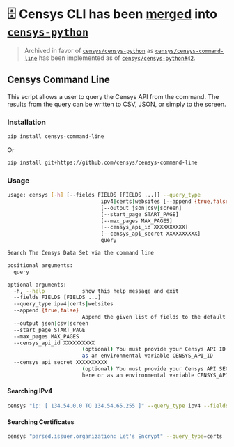 # :file_cabinet: Censys CLI has been [merged](https://github.com/censys/censys-python/pull/42) into [`censys-python`](https://github.com/censys/censys-python)

> Archived in favor of [`censys/censys-python`](https://github.com/censys/censys-python) as [`censys/censys-command-line`](https://github.com/censys/censys-command-line) has been implemented as of [`censys/censys-python#42`](https://github.com/censys/censys-python/pull/42).

## Censys Command Line

This script allows a user to query the Censys API from the command. The results from the query can be written to CSV, JSON, or simply to the screen.

### Installation

```bash
pip install censys-command-line
```

Or

```bash
pip install git+https://github.com/censys/censys-command-line
```

### Usage

```bash
usage: censys [-h] [--fields FIELDS [FIELDS ...]] --query_type
                              ipv4|certs|websites [--append {true,false}]
                              [--output json|csv|screen]
                              [--start_page START_PAGE]
                              [--max_pages MAX_PAGES]
                              [--censys_api_id XXXXXXXXXX]
                              [--censys_api_secret XXXXXXXXXX]
                              query

Search The Censys Data Set via the command line

positional arguments:
  query

optional arguments:
  -h, --help            show this help message and exit
  --fields FIELDS [FIELDS ...]
  --query_type ipv4|certs|websites
  --append {true,false}
                        Append the given list of fields to the default fields
  --output json|csv|screen
  --start_page START_PAGE
  --max_pages MAX_PAGES
  --censys_api_id XXXXXXXXXX
                        (optional) You must provide your Censys API ID here or
                        as an environmental variable CENSYS_API_ID
  --censys_api_secret XXXXXXXXXX
                        (optional) You must provide your Censys API SECRET
                        here or as an environmental variable CENSYS_API_SECRET

```

#### Searching IPv4

```bash
censys "ip: [ 134.54.0.0 TO 134.54.65.255 ]" --query_type ipv4 --fields ip protocols --output json
```

#### Searching Certificates

```bash
censys "parsed.issuer.organization: Let's Encrypt" --query_type=certs
```
